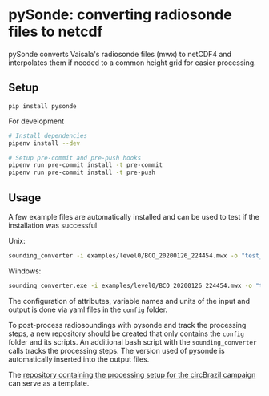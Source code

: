 # pySonde: converting radiosonde files to netcdf

pySonde converts Vaisala's radiosonde files (mwx) to netCDF4 and interpolates them if needed to a common height grid for easier processing.

## Setup
```
pip install pysonde
```

For development
```sh
# Install dependencies
pipenv install --dev

# Setup pre-commit and pre-push hooks
pipenv run pre-commit install -t pre-commit
pipenv run pre-commit install -t pre-push
```

## Usage

A few example files are automatically installed and can be used to test if the installation was successful

Unix:
```sh
sounding_converter -i examples/level0/BCO_20200126_224454.mwx -o "test_{direction}.nc" -c config/main.yaml
```

Windows:
```sh
sounding_converter.exe -i examples/level0/BCO_20200126_224454.mwx -o "test_{direction}.nc" -c config/main.yaml
```

The configuration of attributes, variable names and units of the input and output is done via yaml files in the `config` folder.

To post-process radiosoundings with pysonde and track the processing steps, a new repository should be created that only contains the `config` folder and its scripts. An additional bash script with the `sounding_converter` calls tracks the processing steps. The version used of pysonde is automatically inserted into the output files.

The [repository containing the processing setup for the circBrazil campaign](https://github.com/observingClouds/soundings_circbrazil) can serve as a template.
